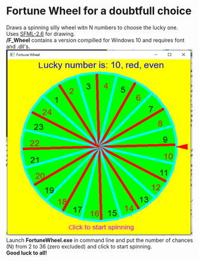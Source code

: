 <H1>Fortune Wheel for a doubtfull choice</H1>
Draws a spinning silly wheel witn N numbers to choose the lucky one.<BR>
Uses <A href="https://www.sfml-dev.org/download/">SFML-2.6</A> for drawing.<BR>
<B>/F_Wheel</B> contains a version compilled for Windows 10 and requires font and .dll's.</BR>
<img src="wheel.png" width="500" height="500" >
Launch <B>FortuneWheel.exe</B> in command line and put the number of chances (N) from 2 to 36 (zero excluded) and click to start spinning.<BR>
<B>Good luck to all!</B>
